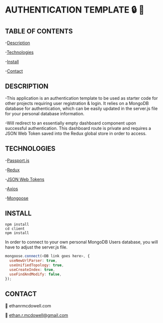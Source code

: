 # AUTHENTICATION TEMPLATE :lock: :key:

## TABLE OF CONTENTS

-[Description](#Description)

-[Technologies](#Technologies)

-[Install](#Install)

-[Contact](#Contact)

## DESCRIPTION

-This application is an authentication template to be used as starter code for other projects requiring user registration & login. It relies on a MongoDB database for authentication, which can be easily updated in the server.js file for your personal database information.

-Will redirect to an essentially empty dashboard component upon successful authentication. This dashboard route is private and requires a JSON Web Token saved into the Redux global store in order to access.

## TECHNOLOGIES

-[Passport.js](http://www.passportjs.org/)

-[Redux](https://redux.js.org/)

-[JSON Web Tokens](https://jwt.io/)

-[Axios](https://www.npmjs.com/package/axios)

-[Mongoose](https://mongoosejs.com/)


## INSTALL

```
npm install
cd client
npm install
```

In order to connect to your own personal MongoDB Users database, you will have to adjust the server.js file.

```javascript
mongoose.connect(<DB link goes here>, {
  useNewUrlParser: true,
  useUnifiedTopology: true,
  useCreateIndex: true,
  useFindAndModify: false,
});
```

## CONTACT

:link: ethanrmcdowell.com
  
:e-mail: ethan.r.mcdowell@gmail.com
